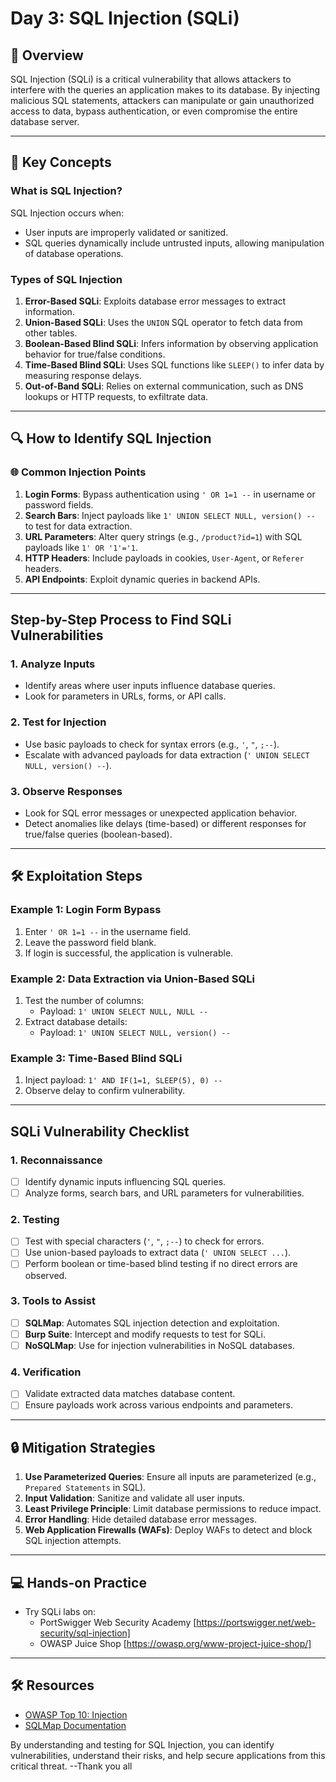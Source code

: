 # Day 3: SQL Injection (SQLi)  

## 📖 Overview  
SQL Injection (SQLi) is a critical vulnerability that allows attackers to interfere with the queries an application makes to its database. By injecting malicious SQL statements, attackers can manipulate or gain unauthorized access to data, bypass authentication, or even compromise the entire database server.  

---

## 🚩 Key Concepts  

### **What is SQL Injection?**  
SQL Injection occurs when:  
- User inputs are improperly validated or sanitized.  
- SQL queries dynamically include untrusted inputs, allowing manipulation of database operations.  

### **Types of SQL Injection**  
1. **Error-Based SQLi**: Exploits database error messages to extract information.  
2. **Union-Based SQLi**: Uses the `UNION` SQL operator to fetch data from other tables.  
3. **Boolean-Based Blind SQLi**: Infers information by observing application behavior for true/false conditions.  
4. **Time-Based Blind SQLi**: Uses SQL functions like `SLEEP()` to infer data by measuring response delays.  
5. **Out-of-Band SQLi**: Relies on external communication, such as DNS lookups or HTTP requests, to exfiltrate data.  

---

## 🔍 **How to Identify SQL Injection**  

### 🌐 **Common Injection Points**  
1. **Login Forms**: Bypass authentication using `' OR 1=1 --` in username or password fields.  
2. **Search Bars**: Inject payloads like `1' UNION SELECT NULL, version() --` to test for data extraction.  
3. **URL Parameters**: Alter query strings (e.g., `/product?id=1`) with SQL payloads like `1' OR '1'='1`.  
4. **HTTP Headers**: Include payloads in cookies, `User-Agent`, or `Referer` headers.  
5. **API Endpoints**: Exploit dynamic queries in backend APIs.  

---

## **Step-by-Step Process to Find SQLi Vulnerabilities**  

### **1. Analyze Inputs**  
- Identify areas where user inputs influence database queries.  
- Look for parameters in URLs, forms, or API calls.  

### **2. Test for Injection**  
- Use basic payloads to check for syntax errors (e.g., `'`, `"`, `;--`).  
- Escalate with advanced payloads for data extraction (`' UNION SELECT NULL, version() --`).  

### **3. Observe Responses**  
- Look for SQL error messages or unexpected application behavior.  
- Detect anomalies like delays (time-based) or different responses for true/false queries (boolean-based).  

---

## 🛠️ **Exploitation Steps**  

### **Example 1: Login Form Bypass**  
1. Enter `' OR 1=1 --` in the username field.  
2. Leave the password field blank.  
3. If login is successful, the application is vulnerable.  

### **Example 2: Data Extraction via Union-Based SQLi**  
1. Test the number of columns:  
   - Payload: `1' UNION SELECT NULL, NULL --`  
2. Extract database details:  
   - Payload: `1' UNION SELECT NULL, version() --`  

### **Example 3: Time-Based Blind SQLi**  
1. Inject payload: `1' AND IF(1=1, SLEEP(5), 0) --`  
2. Observe delay to confirm vulnerability.  

---

## **SQLi Vulnerability Checklist**  

### **1. Reconnaissance**  
- [ ] Identify dynamic inputs influencing SQL queries.  
- [ ] Analyze forms, search bars, and URL parameters for vulnerabilities.  

### **2. Testing**  
- [ ] Test with special characters (`'`, `"`, `;--`) to check for errors.  
- [ ] Use union-based payloads to extract data (`' UNION SELECT ...`).  
- [ ] Perform boolean or time-based blind testing if no direct errors are observed.  

### **3. Tools to Assist**  
- [ ] **SQLMap**: Automates SQL injection detection and exploitation.  
- [ ] **Burp Suite**: Intercept and modify requests to test for SQLi.  
- [ ] **NoSQLMap**: Use for injection vulnerabilities in NoSQL databases.  

### **4. Verification**  
- [ ] Validate extracted data matches database content.  
- [ ] Ensure payloads work across various endpoints and parameters.  

---

## 🔒 **Mitigation Strategies**  

1. **Use Parameterized Queries**: Ensure all inputs are parameterized (e.g., `Prepared Statements` in SQL).  
2. **Input Validation**: Sanitize and validate all user inputs.  
3. **Least Privilege Principle**: Limit database permissions to reduce impact.  
4. **Error Handling**: Hide detailed database error messages.  
5. **Web Application Firewalls (WAFs)**: Deploy WAFs to detect and block SQL injection attempts.  

---

## 💻 **Hands-on Practice**  
- Try SQLi labs on:  
  - PortSwigger Web Security Academy [https://portswigger.net/web-security/sql-injection]  
  - OWASP Juice Shop [https://owasp.org/www-project-juice-shop/]  

---

## 🛠️ **Resources**  
- [OWASP Top 10: Injection](https://owasp.org/Top10/A03_2021-Injection/)  
- [SQLMap Documentation](https://sqlmap.org/)  

By understanding and testing for SQL Injection, you can identify vulnerabilities, understand their risks, and help secure applications from this critical threat.  --Thank you all
